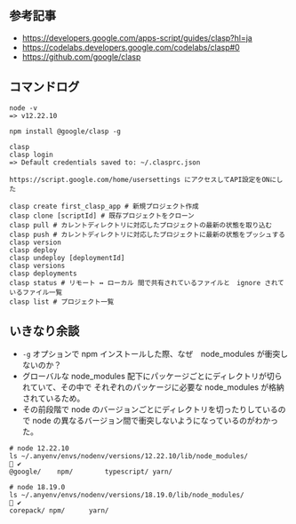 ## 参考記事
- https://developers.google.com/apps-script/guides/clasp?hl=ja
- https://codelabs.developers.google.com/codelabs/clasp#0
- https://github.com/google/clasp

## コマンドログ
```shell
node -v
=> v12.22.10

npm install @google/clasp -g

clasp
clasp login
=> Default credentials saved to: ~/.clasprc.json

https://script.google.com/home/usersettings にアクセスしてAPI設定をONにした

clasp create first_clasp_app # 新規プロジェクト作成
clasp clone [scriptId] # 既存プロジェクトをクローン
clasp pull # カレントディレクトリに対応したプロジェクトの最新の状態を取り込む
clasp push # カレントディレクトリに対応したプロジェクトに最新の状態をプッシュする
clasp version
clasp deploy
clasp undeploy [deploymentId]
clasp versions
clasp deployments
clasp status # リモート ↔ ローカル 間で共有されているファイルと　ignore されているファイル一覧
clasp list # プロジェクト一覧
```

## いきなり余談
- `-g` オプションで npm インストールした際、なぜ　node_modules が衝突しないのか？
- グローバルな node_modules 配下にパッケージごとにディレクトリが切られていて、その中で それぞれのパッケージに必要な node_modules が格納されているため。
- その前段階で node のバージョンごとにディレクトリを切ったりしているので node の異なるバージョン間で衝突しないようになっているのがわかった。

```shell
# node 12.22.10
ls ~/.anyenv/envs/nodenv/versions/12.22.10/lib/node_modules/                                                                                                               ✔
@google/    npm/        typescript/ yarn/

# node 18.19.0
ls ~/.anyenv/envs/nodenv/versions/18.19.0/lib/node_modules/                                                 ✔
corepack/ npm/      yarn/
```
